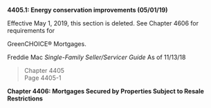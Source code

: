 **4405.1: Energy conservation improvements (05/01/19)**

Effective May 1, 2019, this section is deleted. See Chapter 4606 for
requirements for

GreenCHOICE® Mortgages.

Freddie Mac *Single-Family Seller/Servicer Guide* As of 11/13/18

> Chapter 4405\
> Page 4405-1

**Chapter 4406: Mortgages Secured by Properties Subject to Resale
Restrictions**